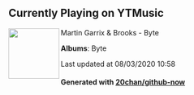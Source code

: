 ## Currently Playing on YTMusic

[<img align="left" width="100" src="https://lh3.googleusercontent.com/cZoRQOcekd4gQ1Ds0wr0sFJ-Wj30-MVLejildQBHkIrj6Vmz0-GdEKHeHnnV84OJuOgDQFW2lVuKhtDO0Q">](https://music.youtube.com/channel/UCqJnSdHjKtfsrHi9aI-9d3g)

Martin Garrix & Brooks - Byte

**Albums**: Byte

Last updated at 08/03/2020 10:58

#### Generated with [20chan/github-now](https://github.com/20chan/github-now)


<!--
**20chan/20chan** is a ✨ _special_ ✨ repository because its `README.md` (this file) appears on your GitHub profile.

Here are some ideas to get you started:

- 🔭 I’m currently working on ...
- 🌱 I’m currently learning ...
- 👯 I’m looking to collaborate on ...
- 🤔 I’m looking for help with ...
- 💬 Ask me about ...
- 📫 How to reach me: ...
- 😄 Pronouns: ...
- ⚡ Fun fact: ...
-->
